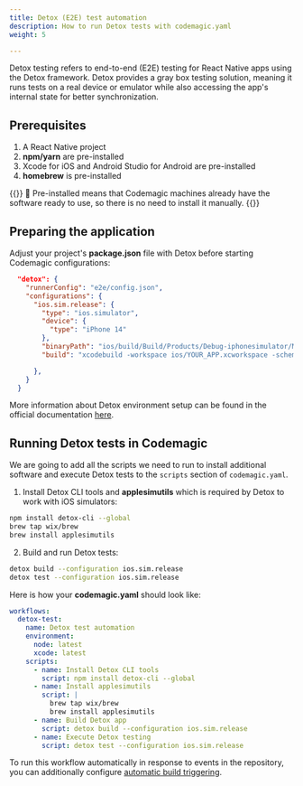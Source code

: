 ```yaml
---
title: Detox (E2E) test automation
description: How to run Detox tests with codemagic.yaml
weight: 5

---
```


Detox testing refers to end-to-end (E2E) testing for React Native apps using the Detox framework. Detox provides a gray box testing solution, meaning it runs tests on a real device or emulator while also accessing the app's internal state for better synchronization.


## Prerequisites

1. A React Native project
2. **npm/yarn** are pre-installed
3. Xcode for iOS and Android Studio for Android are pre-installed
4. **homebrew** is pre-installed

{{<notebox>}}
🔔 Pre-installed means that Codemagic machines already have the software ready to use, so there is no need to install it manually.
{{</notebox>}}

## Preparing the application

Adjust your project's **package.json** file with Detox before starting Codemagic configurations:

```json
  "detox": {
    "runnerConfig": "e2e/config.json",
    "configurations": {
      "ios.sim.release": {
        "type": "ios.simulator",
        "device": {
          "type": "iPhone 14"
        },
        "binaryPath": "ios/build/Build/Products/Debug-iphonesimulator/MyReactNativeApp.app",
        "build": "xcodebuild -workspace ios/YOUR_APP.xcworkspace -scheme YOUR_APP -configuration Debug -sdk iphonesimulator -derivedDataPath ios/build"

      },
    }
  }
```

More information about Detox environment setup can be found in the official documentation [here](https://wix.github.io/Detox/docs/introduction/environment-setup).

## Running Detox tests in Codemagic

We are going to add all the scripts we need to run to install additional software and execute Detox tests to the `scripts` section of `codemagic.yaml`.


1. Install Detox CLI tools and **applesimutils** which is required by Detox to work with iOS simulators:
   
```bash
npm install detox-cli --global
brew tap wix/brew
brew install applesimutils
```

2. Build and run Detox tests:
   
```bash
detox build --configuration ios.sim.release
detox test --configuration ios.sim.release
```
 
Here is how your **codemagic.yaml** should look like:

```yaml
workflows:
  detox-test:
    name: Detox test automation
    environment:
      node: latest
      xcode: latest
    scripts:
      - name: Install Detox CLI tools
        script: npm install detox-cli --global
      - name: Install applesimutils
        script: |
          brew tap wix/brew
          brew install applesimutils
      - name: Build Detox app
        script: detox build --configuration ios.sim.release
      - name: Execute Detox testing
        script: detox test --configuration ios.sim.release
```

To run this workflow automatically in response to events in the repository, you can additionally configure [automatic build triggering](https://docs.codemagic.io/yaml-running-builds/starting-builds-automatically/).
